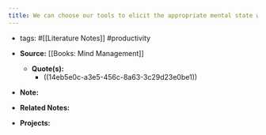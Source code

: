 ```yaml
---
title: We can choose our tools to elicit the appropriate mental state we want to work on a problem or creative task.
---
```


- tags: #[[Literature Notes]] #productivity

- **Source:** [[Books: Mind Management]]
	 - **Quote(s):**
		 - ((14eb5e0c-a3e5-456c-8a63-3c29d23e0be1))

- **Note:**

- **Related Notes:**

- **Projects:**
